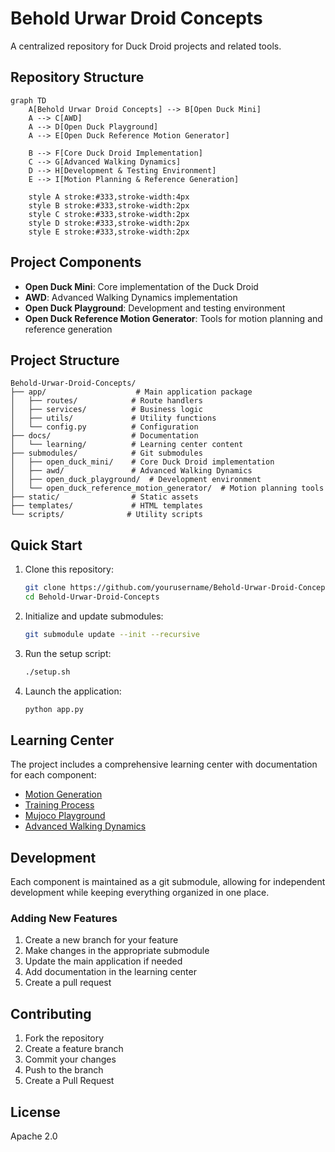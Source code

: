 # Behold Urwar Droid Concepts

A centralized repository for Duck Droid projects and related tools.

## Repository Structure

```mermaid
graph TD
    A[Behold Urwar Droid Concepts] --> B[Open Duck Mini]
    A --> C[AWD]
    A --> D[Open Duck Playground]
    A --> E[Open Duck Reference Motion Generator]
    
    B --> F[Core Duck Droid Implementation]
    C --> G[Advanced Walking Dynamics]
    D --> H[Development & Testing Environment]
    E --> I[Motion Planning & Reference Generation]
    
    style A stroke:#333,stroke-width:4px
    style B stroke:#333,stroke-width:2px
    style C stroke:#333,stroke-width:2px
    style D stroke:#333,stroke-width:2px
    style E stroke:#333,stroke-width:2px
```

## Project Components

- **Open Duck Mini**: Core implementation of the Duck Droid
- **AWD**: Advanced Walking Dynamics implementation
- **Open Duck Playground**: Development and testing environment
- **Open Duck Reference Motion Generator**: Tools for motion planning and reference generation

## Project Structure

```
Behold-Urwar-Droid-Concepts/
├── app/                    # Main application package
│   ├── routes/            # Route handlers
│   ├── services/          # Business logic
│   ├── utils/             # Utility functions
│   └── config.py          # Configuration
├── docs/                  # Documentation
│   └── learning/          # Learning center content
├── submodules/            # Git submodules
│   ├── open_duck_mini/    # Core Duck Droid implementation
│   ├── awd/               # Advanced Walking Dynamics
│   ├── open_duck_playground/  # Development environment
│   └── open_duck_reference_motion_generator/  # Motion planning tools
├── static/                # Static assets
├── templates/             # HTML templates
└── scripts/              # Utility scripts
```

## Quick Start

1. Clone this repository:
   ```bash
   git clone https://github.com/yourusername/Behold-Urwar-Droid-Concepts.git
   cd Behold-Urwar-Droid-Concepts
   ```

2. Initialize and update submodules:
   ```bash
   git submodule update --init --recursive
   ```

3. Run the setup script:
   ```bash
   ./setup.sh
   ```

4. Launch the application:
   ```bash
   python app.py
   ```
## Learning Center

The project includes a comprehensive learning center with documentation for each component:

- [Motion Generation](docs/learning/motion_generation/README.md)
- [Training Process](docs/learning/training/README.md)
- [Mujoco Playground](docs/learning/playground/README.md)
- [Advanced Walking Dynamics](docs/learning/awd/README.md)

## Development

Each component is maintained as a git submodule, allowing for independent development while keeping everything organized in one place.

### Adding New Features

1. Create a new branch for your feature
2. Make changes in the appropriate submodule
3. Update the main application if needed
4. Add documentation in the learning center
5. Create a pull request

## Contributing

1. Fork the repository
2. Create a feature branch
3. Commit your changes
4. Push to the branch
5. Create a Pull Request

## License

Apache 2.0
